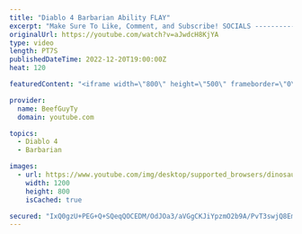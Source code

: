 ```yaml
---
title: "Diablo 4 Barbarian Ability FLAY"
excerpt: "Make Sure To Like, Comment, and Subscribe! SOCIALS ---------------------------------------------- Join Our ..."
originalUrl: https://youtube.com/watch?v=aJwdcH8KjYA
type: video
length: PT7S
publishedDateTime: 2022-12-20T19:00:00Z
heat: 120

featuredContent: "<iframe width=\"800\" height=\"500\" frameborder=\"0\" src=\"https://www.youtube.com/embed/aJwdcH8KjYA\" allow=\"accelerometer; autoplay; encrypted-media; gyroscope; picture-in-picture\" allowfullscreen></iframe>"

provider:
  name: BeefGuyTy
  domain: youtube.com

topics:
  - Diablo 4
  - Barbarian

images:
  - url: https://www.youtube.com/img/desktop/supported_browsers/dinosaur.png
    width: 1200
    height: 800
    isCached: true

secured: "IxQ0gzU+PEG+Q+SQeqQOCEDM/OdJOa3/aVGgCKJiYpzmO2b9A/PvT3swjQ8EmVshLt8CVUJUiTJe/PN/PlhYl6Mz948Doz/KZi6uu2mNFRrfOYiv8qBR40O6cSt98PLpf/SpUD9I3VE548lgvX9K1gVcsucVNrqwfgpA0Atm7iE330n+3mpyaOYHYK83qnC17TL/6OX4EKfHyB9IxY+iwex3F0UVeXJjqgjgHVpL33GU1+wnFj3GJgsYGnamPgEAcN9wke892dJ1as6Zh1O9NnbDK7fmEWtt+woGkMcM5t6ded+fjJmtBXWvd3CafSC+DYXqcOmYZ/oZNYk6UfdNTuXdthRKOKhaZQGndgUNMCD/jJc/wbcZ0MbExRZT7mIgspf14QMogx+MCHs9TQSoKA==;1LpfgpTfrKh8v9/9PwYCFg=="
---
```


